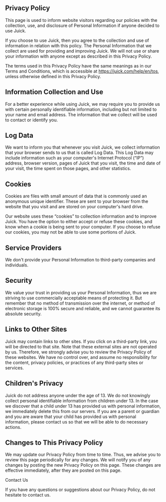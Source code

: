 Privacy Policy
----
This page is used to inform website visitors regarding our policies with the collection, use, and disclosure of Personal Information if anyone decided to use Juick.

If you choose to use Juick, then you agree to the collection and use of information in relation with this policy. The Personal Information that we collect are used for providing and improving Juick. We will not use or share your information with anyone except as described in this Privacy Policy.

The terms used in this Privacy Policy have the same meanings as in our Terms and Conditions, which is accessible at https://juick.com/help/en/tos, unless otherwise defined in this Privacy Policy.

Information Collection and Use
------

For a better experience while using Juick, we may require you to provide us with certain personally identifiable information, including but not limited to your name and email address. The information that we collect will be used to contact or identify you.

Log Data
------

We want to inform you that whenever you visit Juick, we collect information that your browser sends to us that is called Log Data. This Log Data may include information such as your computer's Internet Protocol (“IP”) address, browser version, pages of Juick that you visit, the time and date of your visit, the time spent on those pages, and other statistics.

Cookies
------

Cookies are files with small amount of data that is commonly used an anonymous unique identifier. These are sent to your browser from the website that you visit and are stored on your computer's hard drive.

Our website uses these “cookies” to collection information and to improve Juick. You have the option to either accept or refuse these cookies, and know when a cookie is being sent to your computer. If you choose to refuse our cookies, you may not be able to use some portions of Juick.

Service Providers
------

We don't provide your Personal Information to third-party companies and individuals.

Security
------

We value your trust in providing us your Personal Information, thus we are striving to use commercially acceptable means of protecting it. But remember that no method of transmission over the internet, or method of electronic storage is 100% secure and reliable, and we cannot guarantee its absolute security.

Links to Other Sites
------

Juick may contain links to other sites. If you click on a third-party link, you will be directed to that site. Note that these external sites are not operated by us. Therefore, we strongly advise you to review the Privacy Policy of these websites. We have no control over, and assume no responsibility for the content, privacy policies, or practices of any third-party sites or services.

Children's Privacy
------

Juick do not address anyone under the age of 13. We do not knowingly collect personal identifiable information from children under 13. In the case we discover that a child under 13 has provided us with personal information, we immediately delete this from our servers. If you are a parent or guardian and you are aware that your child has provided us with personal information, please contact us so that we will be able to do necessary actions.

Changes to This Privacy Policy
------

We may update our Privacy Policy from time to time. Thus, we advise you to review this page periodically for any changes. We will notify you of any changes by posting the new Privacy Policy on this page. These changes are effective immediately, after they are posted on this page.

Contact Us

If you have any questions or suggestions about our Privacy Policy, do not hesitate to contact us.
